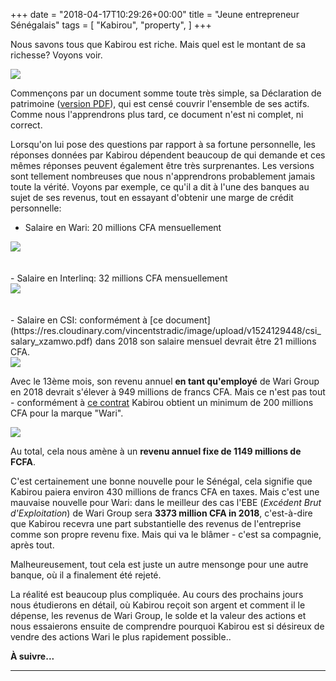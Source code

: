 +++
date = "2018-04-17T10:29:26+00:00"
title = "Jeune entrepreneur Sénégalais"
tags = [
    "Kabirou",
    "property",
]
+++

Nous savons tous que Kabirou est riche. Mais quel est le montant de sa richesse? Voyons voir.

<!--more-->

<div class="container" style="width:auto">
  <a target="blank" href="https://res.cloudinary.com/vincentstradic/image/upload/v1523983420/DECLARATION_PATRIMOINE_bholox.jpg">
    <img src="https://res.cloudinary.com/vincentstradic/image/upload/v1523983420/DECLARATION_PATRIMOINE_bholox.jpg" style="max-width:100%">
  </a>
</div>

Commençons par un document somme toute très simple, sa Déclaration de patrimoine  (<a target="blank" href="https://res.cloudinary.com/vincentstradic/image/upload/v1523977187/DECLARATION_PATRIMOINE_rawizo.pdf">version PDF</a>), qui est censé couvrir l'ensemble de ses actifs. Comme nous l'apprendrons plus tard, ce document n'est ni complet, ni correct.

Lorsqu'on lui pose des questions par rapport à sa fortune personnelle, les réponses données par Kabirou dépendent beaucoup de qui demande et ces mêmes réponses peuvent également être très surprenantes. Les versions sont tellement nombreuses que nous n'apprendrons probablement jamais toute la vérité. Voyons par exemple, ce qu'il a dit à l'une des banques au sujet de ses revenus, tout en essayant d'obtenir une marge de crédit personnelle:

- Salaire en Wari: 20 millions CFA mensuellement
<div class="container" style="width:auto">
  <a target="blank" href="https://res.cloudinary.com/vincentstradic/image/upload/v1524129448/wari_salary_qwu2rp.jpg">
    <img src="https://res.cloudinary.com/vincentstradic/image/upload/v1524129448/wari_salary_qwu2rp.jpg" style="max-width:100%">
  </a>
</div>
<br></br>
- Salaire en Interlinq: 32 millions CFA mensuellement
<div class="container" style="width:auto">
  <a target="blank" href="https://res.cloudinary.com/vincentstradic/image/upload/v1524129448/Interlinq_salary_pcspvq.jpg">
    <img src="http://res.cloudinary.com/vincentstradic/image/upload/bo_1px_solid_rgb:000/v1524129448/Interlinq_salary_pcspvq.jpg" style="max-width:100%">
  </a>
</div>
<br></br>
- Salaire en CSI: conformément à [ce document](https://res.cloudinary.com/vincentstradic/image/upload/v1524129448/csi_salary_xzamwo.pdf) dans 2018 son salaire mensuel devrait être 21 millions CFA.
<div class="container" style="width:auto">
  <a target="blank" href="https://res.cloudinary.com/vincentstradic/image/upload/v1524133649/csi_salary_extract_ug7yai.jpg">
    <img src="https://res.cloudinary.com/vincentstradic/image/upload/v1524133649/csi_salary_extract_ug7yai.jpg" style="max-width:100%">
  </a>
</div>

Avec le 13ème mois, son revenu annuel **en tant qu'employé** de Wari Group en 2018 devrait s'élever à 949 millions de francs CFA. Mais ce n'est pas tout - conformément à [ce сontrat](https://res.cloudinary.com/vincentstradic/image/upload/v1524129448/CONTRAT_LICENCE_MARQUE_ju7hze.pdf) Kabirou obtient un minimum de 200 millions CFA pour la marque "Wari".
<div class="container" style="width:auto">
  <a target="blank" href="https://res.cloudinary.com/vincentstradic/image/upload/v1524129752/from_marque_contract_cz4hwb.jpg">
    <img src="https://res.cloudinary.com/vincentstradic/image/upload/v1524129752/from_marque_contract_cz4hwb.jpg" style="max-width:100%">
  </a>
</div>

Au total, cela nous amène à un **revenu annuel fixe de 1149 millions de FCFA**.

C'est certainement une bonne nouvelle pour le Sénégal, cela signifie que Kabirou paiera environ 430 millions de francs CFA en taxes. Mais c'est une mauvaise nouvelle pour Wari: dans le meilleur des cas l'EBE (_Excédent Brut d'Exploitation_) de Wari Group sera **3373 million CFA in 2018**, c'est-à-dire que Kabirou recevra une part substantielle des revenus de l'entreprise comme son propre revenu fixe. Mais qui va le blâmer - c'est sa compagnie, après tout.

Malheureusement, tout cela est juste un autre mensonge pour une autre banque, où il a finalement été rejeté.

La réalité est beaucoup plus compliquée. Au cours des prochains jours nous étudierons en détail, où Kabirou reçoit son argent et comment il le dépense, les revenus de Wari Group, le solde et la valeur des actions et nous essaierons ensuite de comprendre pourquoi Kabirou est si désireux de vendre des actions Wari le plus rapidement possible..

**À suivre...**
<hr>
